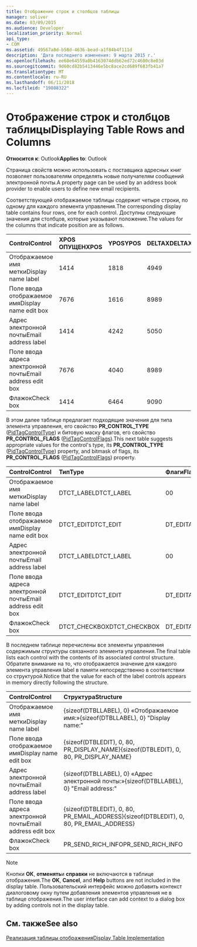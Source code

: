 ```yaml
---
title: Отображение строк и столбцов таблицы
manager: soliver
ms.date: 03/09/2015
ms.audience: Developer
localization_priority: Normal
api_type:
- COM
ms.assetid: 49567a8d-b58d-4636-bead-a1f84b4f111d
description: 'Дата последнего изменения: 9 марта 2015 г.'
ms.openlocfilehash: ee60e64559a0b4163074ddb62ed72c4600c8e03d
ms.sourcegitcommit: 9d60cd82b5413446e5bc8ace2cd689f683fb41a7
ms.translationtype: MT
ms.contentlocale: ru-RU
ms.lasthandoff: 06/11/2018
ms.locfileid: "19808322"
---
```

# <a name="displaying-table-rows-and-columns"></a><span data-ttu-id="28475-103">Отображение строк и столбцов таблицы</span><span class="sxs-lookup"><span data-stu-id="28475-103">Displaying Table Rows and Columns</span></span>

  
  
<span data-ttu-id="28475-104">**Относится к**: Outlook</span><span class="sxs-lookup"><span data-stu-id="28475-104">**Applies to**: Outlook</span></span> 
  
 <span data-ttu-id="28475-105">Страница свойств можно использовать с поставщика адресных книг позволяет пользователям определять новые получателям сообщений электронной почты.</span><span class="sxs-lookup"><span data-stu-id="28475-105">A property page can be used by an address book provider to enable users to define new email recipients.</span></span> 
  
<span data-ttu-id="28475-106">Соответствующей отображаемое таблицы содержит четыре строки, по одному для каждого элемента управления.</span><span class="sxs-lookup"><span data-stu-id="28475-106">The corresponding display table contains four rows, one for each control.</span></span> <span data-ttu-id="28475-107">Доступны следующие значения для столбцов, которые указывают положение.</span><span class="sxs-lookup"><span data-stu-id="28475-107">The values for the columns that indicate position are as follows.</span></span>
  
|<span data-ttu-id="28475-108">**Control**</span><span class="sxs-lookup"><span data-stu-id="28475-108">**Control**</span></span>|<span data-ttu-id="28475-109">**XPOS ОПУЩЕН**</span><span class="sxs-lookup"><span data-stu-id="28475-109">**XPOS**</span></span>|<span data-ttu-id="28475-110">**YPOS**</span><span class="sxs-lookup"><span data-stu-id="28475-110">**YPOS**</span></span>|<span data-ttu-id="28475-111">**DELTAX**</span><span class="sxs-lookup"><span data-stu-id="28475-111">**DELTAX**</span></span>|<span data-ttu-id="28475-112">**DELTAY**</span><span class="sxs-lookup"><span data-stu-id="28475-112">**DELTAY**</span></span>|
|:-----|:-----|:-----|:-----|:-----|
|<span data-ttu-id="28475-113">Отображаемое имя метки</span><span class="sxs-lookup"><span data-stu-id="28475-113">Display name label</span></span>  <br/> |<span data-ttu-id="28475-114">14</span><span class="sxs-lookup"><span data-stu-id="28475-114">14</span></span>  <br/> |<span data-ttu-id="28475-115">18</span><span class="sxs-lookup"><span data-stu-id="28475-115">18</span></span>  <br/> |<span data-ttu-id="28475-116">49</span><span class="sxs-lookup"><span data-stu-id="28475-116">49</span></span>  <br/> |<span data-ttu-id="28475-117">8</span><span class="sxs-lookup"><span data-stu-id="28475-117">8</span></span>  <br/> |
|<span data-ttu-id="28475-118">Поле ввода отображаемое имя</span><span class="sxs-lookup"><span data-stu-id="28475-118">Display name edit box</span></span>  <br/> |<span data-ttu-id="28475-119">76</span><span class="sxs-lookup"><span data-stu-id="28475-119">76</span></span>  <br/> |<span data-ttu-id="28475-120">16</span><span class="sxs-lookup"><span data-stu-id="28475-120">16</span></span>  <br/> |<span data-ttu-id="28475-121">89</span><span class="sxs-lookup"><span data-stu-id="28475-121">89</span></span>  <br/> |<span data-ttu-id="28475-122">12</span><span class="sxs-lookup"><span data-stu-id="28475-122">12</span></span>  <br/> |
|<span data-ttu-id="28475-123">Адрес электронной почты</span><span class="sxs-lookup"><span data-stu-id="28475-123">Email address label</span></span>  <br/> |<span data-ttu-id="28475-124">14</span><span class="sxs-lookup"><span data-stu-id="28475-124">14</span></span>  <br/> |<span data-ttu-id="28475-125">42</span><span class="sxs-lookup"><span data-stu-id="28475-125">42</span></span>  <br/> |<span data-ttu-id="28475-126">50</span><span class="sxs-lookup"><span data-stu-id="28475-126">50</span></span>  <br/> |<span data-ttu-id="28475-127">8</span><span class="sxs-lookup"><span data-stu-id="28475-127">8</span></span>  <br/> |
|<span data-ttu-id="28475-128">Поле ввода адреса электронной почты</span><span class="sxs-lookup"><span data-stu-id="28475-128">Email address edit box</span></span>  <br/> |<span data-ttu-id="28475-129">76</span><span class="sxs-lookup"><span data-stu-id="28475-129">76</span></span>  <br/> |<span data-ttu-id="28475-130">40</span><span class="sxs-lookup"><span data-stu-id="28475-130">40</span></span>  <br/> |<span data-ttu-id="28475-131">89</span><span class="sxs-lookup"><span data-stu-id="28475-131">89</span></span>  <br/> |<span data-ttu-id="28475-132">12</span><span class="sxs-lookup"><span data-stu-id="28475-132">12</span></span>  <br/> |
|<span data-ttu-id="28475-133">Флажок</span><span class="sxs-lookup"><span data-stu-id="28475-133">Check box</span></span>  <br/> |<span data-ttu-id="28475-134">14</span><span class="sxs-lookup"><span data-stu-id="28475-134">14</span></span>  <br/> |<span data-ttu-id="28475-135">64</span><span class="sxs-lookup"><span data-stu-id="28475-135">64</span></span>  <br/> |<span data-ttu-id="28475-136">90</span><span class="sxs-lookup"><span data-stu-id="28475-136">90</span></span>  <br/> |<span data-ttu-id="28475-137">12</span><span class="sxs-lookup"><span data-stu-id="28475-137">12</span></span>  <br/> |
   
<span data-ttu-id="28475-138">В этом далее таблице предлагает подходящие значения для типа элемента управления, его свойство **PR_CONTROL_TYPE** ([PidTagControlType](pidtagcontroltype-canonical-property.md)) и битовую маску флагов, его свойство **PR_CONTROL_FLAGS** ([PidTagControlFlags](pidtagcontrolflags-canonical-property.md)).</span><span class="sxs-lookup"><span data-stu-id="28475-138">This next table suggests appropriate values for the control's type, its **PR_CONTROL_TYPE** ([PidTagControlType](pidtagcontroltype-canonical-property.md)) property, and bitmask of flags, its **PR_CONTROL_FLAGS** ([PidTagControlFlags](pidtagcontrolflags-canonical-property.md)) property.</span></span>
  
|<span data-ttu-id="28475-139">**Control**</span><span class="sxs-lookup"><span data-stu-id="28475-139">**Control**</span></span>|<span data-ttu-id="28475-140">**Тип**</span><span class="sxs-lookup"><span data-stu-id="28475-140">**Type**</span></span>|<span data-ttu-id="28475-141">**Флаги**</span><span class="sxs-lookup"><span data-stu-id="28475-141">**Flags**</span></span>|
|:-----|:-----|:-----|
|<span data-ttu-id="28475-142">Отображаемое имя метки</span><span class="sxs-lookup"><span data-stu-id="28475-142">Display name label</span></span>  <br/> |<span data-ttu-id="28475-143">DTCT_LABEL</span><span class="sxs-lookup"><span data-stu-id="28475-143">DTCT_LABEL</span></span>  <br/> |<span data-ttu-id="28475-144">0</span><span class="sxs-lookup"><span data-stu-id="28475-144">0</span></span>  <br/> |
|<span data-ttu-id="28475-145">Поле ввода отображаемое имя</span><span class="sxs-lookup"><span data-stu-id="28475-145">Display name edit box</span></span>  <br/> |<span data-ttu-id="28475-146">DTCT_EDIT</span><span class="sxs-lookup"><span data-stu-id="28475-146">DTCT_EDIT</span></span>  <br/> |<span data-ttu-id="28475-147">DT_EDITABLE</span><span class="sxs-lookup"><span data-stu-id="28475-147">DT_EDITABLE</span></span> | <span data-ttu-id="28475-148">DT_REQUIRED</span><span class="sxs-lookup"><span data-stu-id="28475-148">DT_REQUIRED</span></span>  <br/> |
|<span data-ttu-id="28475-149">Адрес электронной почты</span><span class="sxs-lookup"><span data-stu-id="28475-149">Email address label</span></span>  <br/> |<span data-ttu-id="28475-150">DTCT_LABEL</span><span class="sxs-lookup"><span data-stu-id="28475-150">DTCT_LABEL</span></span>  <br/> |<span data-ttu-id="28475-151">0</span><span class="sxs-lookup"><span data-stu-id="28475-151">0</span></span>  <br/> |
|<span data-ttu-id="28475-152">Поле ввода адреса электронной почты</span><span class="sxs-lookup"><span data-stu-id="28475-152">Email address edit box</span></span>  <br/> |<span data-ttu-id="28475-153">DTCT_EDIT</span><span class="sxs-lookup"><span data-stu-id="28475-153">DTCT_EDIT</span></span>  <br/> |<span data-ttu-id="28475-154">DT_EDITABLE</span><span class="sxs-lookup"><span data-stu-id="28475-154">DT_EDITABLE</span></span> | <span data-ttu-id="28475-155">DT_REQUIRED</span><span class="sxs-lookup"><span data-stu-id="28475-155">DT_REQUIRED</span></span>  <br/> |
|<span data-ttu-id="28475-156">Флажок</span><span class="sxs-lookup"><span data-stu-id="28475-156">Check box</span></span>  <br/> |<span data-ttu-id="28475-157">DTCT_CHECKBOX</span><span class="sxs-lookup"><span data-stu-id="28475-157">DTCT_CHECKBOX</span></span>  <br/> |<span data-ttu-id="28475-158">DT_EDITABLE</span><span class="sxs-lookup"><span data-stu-id="28475-158">DT_EDITABLE</span></span>  <br/> |
   
<span data-ttu-id="28475-159">В последнем таблице перечислены все элементы управления содержимым структуры связанного элемента управления.</span><span class="sxs-lookup"><span data-stu-id="28475-159">The final table lists each control with the contents of its associated control structure.</span></span> <span data-ttu-id="28475-160">Обратите внимание на то, что отображается значение для каждого элемента управления label в памяти непосредственно в соответствии со структурой.</span><span class="sxs-lookup"><span data-stu-id="28475-160">Notice that the value for each of the label controls appears in memory directly following the structure.</span></span>
  
|<span data-ttu-id="28475-161">**Control**</span><span class="sxs-lookup"><span data-stu-id="28475-161">**Control**</span></span>|<span data-ttu-id="28475-162">**Структура**</span><span class="sxs-lookup"><span data-stu-id="28475-162">**Structure**</span></span>|
|:-----|:-----|
|<span data-ttu-id="28475-163">Отображаемое имя метки</span><span class="sxs-lookup"><span data-stu-id="28475-163">Display name label</span></span>  <br/> |<span data-ttu-id="28475-164">{sizeof(DTBLLABEL), 0} «Отображаемое имя:»</span><span class="sxs-lookup"><span data-stu-id="28475-164">{sizeof(DTBLLABEL), 0} "Display name:"</span></span>  <br/> |
|<span data-ttu-id="28475-165">Поле ввода отображаемое имя</span><span class="sxs-lookup"><span data-stu-id="28475-165">Display name edit box</span></span>  <br/> |<span data-ttu-id="28475-166">{sizeof(DTBLEDIT), 0, 80, PR_DISPLAY_NAME}</span><span class="sxs-lookup"><span data-stu-id="28475-166">{sizeof(DTBLEDIT), 0, 80, PR_DISPLAY_NAME}</span></span>  <br/> |
|<span data-ttu-id="28475-167">Адрес электронной почты</span><span class="sxs-lookup"><span data-stu-id="28475-167">Email address label</span></span>  <br/> |<span data-ttu-id="28475-168">{sizeof(DTBLLABEL), 0} «Адрес электронной почты:»</span><span class="sxs-lookup"><span data-stu-id="28475-168">{sizeof(DTBLLABEL), 0} "Email address:"</span></span>  <br/> |
|<span data-ttu-id="28475-169">Поле ввода адреса электронной почты</span><span class="sxs-lookup"><span data-stu-id="28475-169">Email address edit box</span></span>  <br/> |<span data-ttu-id="28475-170">{sizeof(DTBLEDIT), 0, 80, PR_EMAIL_ADDRESS}</span><span class="sxs-lookup"><span data-stu-id="28475-170">{sizeof(DTBLEDIT), 0, 80, PR_EMAIL_ADDRESS}</span></span>  <br/> |
|<span data-ttu-id="28475-171">Флажок</span><span class="sxs-lookup"><span data-stu-id="28475-171">Check box</span></span>  <br/> |<span data-ttu-id="28475-172">PR_SEND_RICH_INFO</span><span class="sxs-lookup"><span data-stu-id="28475-172">PR_SEND_RICH_INFO</span></span>  <br/> |
   
> [!NOTE]
> <span data-ttu-id="28475-173">Кнопки **ОК**, **отменять**и **справки** не включаются в таблице отображения.</span><span class="sxs-lookup"><span data-stu-id="28475-173">The **OK**, **Cancel**, and **Help** buttons are not included in the display table.</span></span> <span data-ttu-id="28475-174">Пользовательский интерфейс можно добавить контекст диалоговому окну путем добавления элементов управления не в таблице отображения.</span><span class="sxs-lookup"><span data-stu-id="28475-174">The user interface can add context to a dialog box by adding controls not in the display table.</span></span> 
  
## <a name="see-also"></a><span data-ttu-id="28475-175">См. также</span><span class="sxs-lookup"><span data-stu-id="28475-175">See also</span></span>



[<span data-ttu-id="28475-176">Реализация таблицы отображения</span><span class="sxs-lookup"><span data-stu-id="28475-176">Display Table Implementation</span></span>](display-table-implementation.md)

